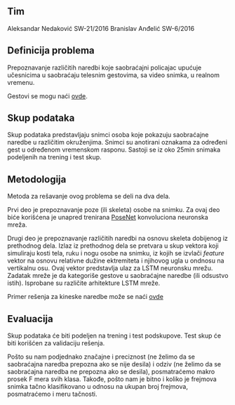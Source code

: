 ## Tim
Aleksandar Nedaković SW-21/2016
Branislav Anđelić SW-6/2016
## Definicija problema
Prepoznavanje različitih naredbi koje saobraćajni policajac upućuje učesnicima u saobraćaju telesnim gestovima, sa video snimka, u realnom vremenu.

Gestovi se mogu naći [ovde](https://www.autoskolapavlin.com/tag/naredbe-policajca-u-raskrsnici/).
## Skup podataka
Skup podataka predstavljaju snimci osoba koje pokazuju saobraćajne naredbe u različitim okruženjima. Snimci su anotirani oznakama za određeni gest u određenom vremenskom rasponu. Sastoji se iz oko 25min snimaka podeljenih na trening i test skup.
## Metodologija
Metoda za rešavanje ovog problema se deli na dva dela.

Prvi deo je prepoznavanje poze (ili skeleta) osobe na snimku. Za ovaj deo biće korišćena je unapred trenirana [PoseNet](https://www.tensorflow.org/lite/models/pose_estimation/overview) konvoluciona neuronska mreža.

Drugi deo je prepoznavanje različitih naredbi na osnovu skeleta dobijenog iz prethodnog dela. Izlaz iz prethodnog dela se pretvara u skup vektora koji simuliraju kosti tela, ruku i nogu osobe na snimku, iz kojih se izvlači _feature_ vektor na osnovu relativne dužine ektremiteta i njihovog ugla u ondnosu na vertikalnu osu. Ovaj vektor predstavlja ulaz za LSTM neuronsku mrežu. Zadatak mreže je da kategoriše gestove u saobraćajne naredbe (ili odsustvo istih). Isprobane su različite arhitekture LSTM mreže.

Primer rešenja za kineske naredbe može se naći [ovde](https://github.com/zc402/ChineseTrafficPolicePose)
## Evaluacija
Skup podataka će biti podeljen na trening i test podskupove. Test skup će biti korišćen za validaciju rešenja.

Pošto su nam podjednako značajne i preciznost (ne želimo da se saobraćajna naredba prepozna ako se nije desila) i odziv (ne želimo da se saobraćajna naredba ne prepozna ako se desila), posmatraćemo makro prosek F mera svih klasa. Takođe, pošto nam je bitno i koliko je frejmova snimka tačno klasifikovano u odnosu na ukupan broj frejmova, posmatraćemo i meru tačnosti.
